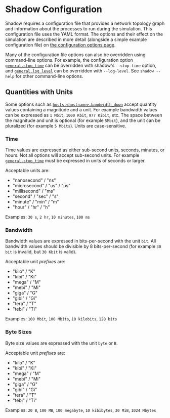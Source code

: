 # Shadow Configuration

Shadow requires a configuration file that provides a network topology graph and information about the processes to run during the simulation. This configuration file uses the YAML format. The options and their effect on the simulation are described in more detail (alongside a simple example configuration file) on [the configuration options page](shadow_config_options.md).

Many of the configuration file options can also be overridden using command-line options. For example, the configuration option [`general.stop_time`](shadow_config_options.md#generalstop_time) can be overridden with shadow's `--stop-time` option, and [`general.log_level`](shadow_config_options.md#generallog_level) can be overridden with `--log-level`. See `shadow --help` for other command-line options.

## Quantities with Units

Some options such as [`hosts.<hostname>.bandwidth_down`](shadow_config_options.md#hostshostnamebandwidth_down) accept quantity values containing a magnitude and a unit. For example bandwidth values can be expressed as `1 Mbit`, `1000 Kbit`, `977 Kibit`, etc. The space between the magnitude and unit is optional (for example `5Mbit`), and the unit can be pluralized (for example `5 Mbits`). Units are case-sensitive.

### Time

Time values are expressed as either sub-second units, seconds, minutes, or hours. Not all options will accept sub-second units. For example [`general.stop_time`](shadow_config_options.md#generalstop_time) must be expressed in units of seconds or larger.

Acceptable units are:

- "nanosecond" / "ns"
- "microsecond" / "us" / "μs"
- "millisecond" / "ms"
- "second" / "sec" / "s"
- "minute" / "min" / "m"
- "hour" / "hr" / "h"

Examples: `30 s`, `2 hr`, `10 minutes`, `100 ms`

### Bandwidth

Bandwidth values are expressed in bits-per-second with the unit `bit`. All bandwidth values should be divisible by 8 bits-per-second (for example `30 bit` is invalid, but `30 Kbit` is valid).

Acceptable unit *prefixes* are:

- "kilo" / "K"
- "kibi" / "Ki"
- "mega" / "M"
- "mebi" / "Mi"
- "giga" / "G"
- "gibi" / "Gi"
- "tera" / "T"
- "tebi" / "Ti"

Examples: `100 Mbit`, `100 Mbits`, `10 kilobits`, `128 bits`

### Byte Sizes

Byte size values are expressed with the unit `byte` or `B`.

Acceptable unit *prefixes* are:

- "kilo" / "K"
- "kibi" / "Ki"
- "mega" / "M"
- "mebi" / "Mi"
- "giga" / "G"
- "gibi" / "Gi"
- "tera" / "T"
- "tebi" / "Ti"

Examples: `20 B`, `100 MB`, `100 megabyte`, `10 kibibytes`, `30 MiB`, `1024 Mbytes`
